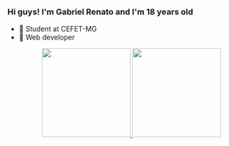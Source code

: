 ### Hi guys! I'm Gabriel Renato and I'm 18 years old

- 🥑 Student at CEFET-MG
- 🌵 Web developer

<div align="center">
  <a href="https://www.linkedin.com/in/gabriel-renato-marciano-da-silva-98576b1bb/">
  <img height="180em" src="https://github-readme-stats.vercel.app/api?username=gabrielrenat&show_icons=true&theme=dark&include_all_commits=true&count_private=true"/>
  <img height="180em" src="https://github-readme-stats.vercel.app/api/top-langs/?username=gabrielrenat&layout=compact&langs_count=7&theme=dark"/>
</div>
